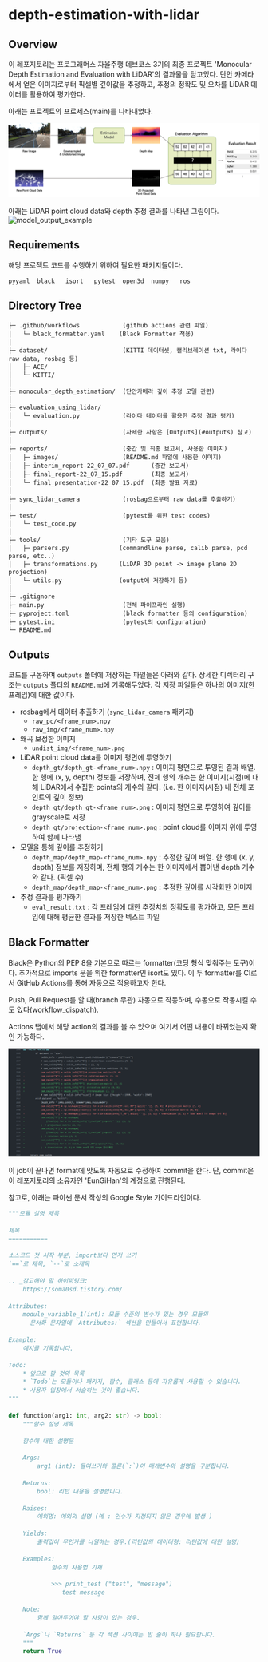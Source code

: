# depth-estimation-with-lidar

## Overview
이 레포지토리는 프로그래머스 자율주행 데브코스 3기의 최종 프로젝트 'Monocular Depth Estimation and Evaluation with LiDAR'의 결과물을 담고있다. 단안 카메라에서 얻은 이미지로부터 픽셀별 깊이값을 추정하고, 추정의 정확도 및 오차를 LiDAR 데이터를 활용하여 평가한다.

아래는 프로젝트의 프로세스(main)를 나타내었다.

![process_overview](reports/images/process_overview.png)

아래는 LiDAR point cloud data와 depth 추정 결과를 나타낸 그림이다.
![model_output_example](reports/images/model_output_example.png)

## Requirements
해당 프로젝트 코드를 수행하기 위하여 필요한 패키지들이다.
```
pyyaml  black   isort   pytest  open3d  numpy   ros
```

## Directory Tree
```
├─ .github/workflows            (github actions 관련 파일)
│   └─ black_formatter.yaml    (Black Formatter 적용)
│
├─ dataset/                     (KITTI 데이터셋, 캘리브레이션 txt, 라이다 raw data, rosbag 등)
│   ├─ ACE/
│   └─ KITTI/
│
├─ monocular_depth_estimation/  (단안카메라 깊이 추정 모델 관련)
│
├─ evaluation_using_lidar/
│   └─ evaluation.py            (라이다 데이터를 활용한 추정 결과 평가)
│
├─ outputs/                     (자세한 사항은 [Outputs](#outputs) 참고)
│
├─ reports/                     (중간 및 최종 보고서, 사용한 이미지)
│   ├─ images/                  (README.md 파일에 사용한 이미지)
│   ├─ interim_report-22_07_07.pdf      (중간 보고서)
│   ├─ final_report-22_07_15.pdf        (최종 보고서)
│   └─ final_presentation-22_07_15.pdf  (최종 발표 자료)
│
├─ sync_lidar_camera            (rosbag으로부터 raw data를 추출하기)
│
├─ test/                        (pytest를 위한 test codes)
│   └─ test_code.py
│
├─ tools/                       (기타 도구 모음)
│   ├─ parsers.py              (commandline parse, calib parse, pcd parse, etc..)
│   ├─ transformations.py      (LiDAR 3D point -> image plane 2D projection)
│   └─ utils.py                (output에 저장하기 등)
│
├─ .gitignore
├─ main.py                      (전체 파이프라인 실행)
├─ pyproject.toml               (black formatter 등의 configuration)
├─ pytest.ini                   (pytest의 configuration)
└─ README.md
```

## Outputs
코드를 구동하며 `outputs` 폴더에 저장하는 파일들은 아래와 같다. 상세한 디렉터리 구조는 `outputs` 폴더의 `README.md`에 기록해두었다. 각 저장 파일들은 하나의 이미지(한 프레임)에 대한 값이다.

* rosbag에서 데이터 추출하기 (`sync_lidar_camera` 패키지)
  * `raw_pc/<frame_num>.npy`
  * `raw_img/<frame_num>.npy`
* 왜곡 보정한 이미지
  * `undist_img/<frame_num>.png`
* LiDAR point cloud data를 이미지 평면에 투영하기
  * `depth_gt/depth_gt-<frame_num>.npy` : 이미지 평면으로 투영된 결과 배열. 한 행에 (x, y, depth) 정보를 저장하며, 전체 행의 개수는 한 이미지(시점)에 대해 LiDAR에서 수집한 points의 개수와 같다. (i.e. 한 이미지(시점) 내 전체 포인트의 깊이 정보)
  * `depth_gt/depth_gt-<frame_num>.png` : 이미지 평면으로 투영하여 깊이를 grayscale로 저장
  * `depth_gt/projection-<frame_num>.png` : point cloud를 이미지 위에 투영하여 함께 나타냄
* 모델을 통해 깊이를 추정하기
  * `depth_map/depth_map-<frame_num>.npy` : 추정한 깊이 배열. 한 행에 (x, y, depth) 정보를 저장하며, 전체 행의 개수는 한 이미지에서 뽑아낸 depth 개수와 같다. (픽셀 수)
  * `depth_map/depth_map-<frame_num>.png` : 추정한 깊이를 시각화한 이미지
* 추정 결과를 평가하기
  * `eval_result.txt` : 각 프레임에 대한 추정치의 정확도를 평가하고, 모든 프레임에 대해 평균한 결과를 저장한 텍스트 파일


## Black Formatter
Black은 Python의 PEP 8을 기본으로 따르는 formatter(코딩 형식 맞춰주는 도구)이다. 추가적으로 imports 문을 위한 formatter인 isort도 있다. 이 두 formatter를 CI로서 GitHub Actions를 통해 자동으로 적용하고자 한다.

Push, Pull Request를 할 때(branch 무관) 자동으로 작동하며, 수동으로 작동시킬 수도 있다(workflow_dispatch).

Actions 탭에서 해당 action의 결과를 볼 수 있으며 여기서 어떤 내용이 바뀌었는지 확인 가능하다. 

![formatting_result_example](reports/images/formatting_result_example.png)

이 job이 끝나면 format에 맞도록 자동으로 수정하여 commit을 한다. 단, commit은 이 레포지토리의 소유자인 'EunGiHan'의 계정으로 진행된다.

참고로, 아래는 파이썬 문서 작성의 Google Style 가이드라인이다.
```python
"""모듈 설명 제목

제목
===========

소스코드 첫 시작 부분, import보다 먼저 쓰기
`==`로 제목, `--`로 소제목

.. _참고해야 할 하이퍼링크:
    https://soma0sd.tistory.com/

Attributes:
    module_variable_1(int): 모듈 수준의 변수가 있는 경우 모듈의
      문서화 문자열에 `Attributes:` 섹션을 만들어서 표현합니다.

Example:
    예시를 기록합니다.

Todo:
    * 앞으로 할 것의 목록
    * `Todo`는 모듈이나 패키지, 함수, 클래스 등에 자유롭게 사용할 수 있습니다.
    * 사용자 입장에서 서술하는 것이 좋습니다.
"""

def function(arg1: int, arg2: str) -> bool:
    """함수 설명 제목

    함수에 대한 설명문

    Args:
        arg1 (int): 들여쓰기와 콜론(`:`)이 매개변수와 설명을 구분합니다.

    Returns:
        bool: 리턴 내용을 설명합니다.

    Raises:
        예외명: 예외의 설명 (예 : 인수가 지정되지 않은 경우에 발생 )

    Yields:
        출력값이 무언가를 나열하는 경우.(리턴값의 데이터형: 리턴값에 대한 설명)

    Examples:
            함수의 사용법 기재

            >>> print_test ("test", "message")
               test message

    Note:
        함께 알아두어야 할 사항이 있는 경우.

    `Args`나 `Returns` 등 각 섹션 사이에는 빈 줄이 하나 필요합니다.
    """
    return True
```